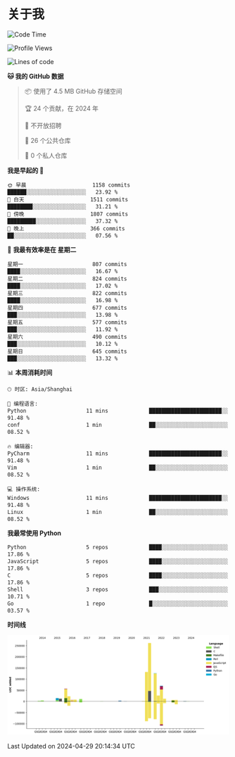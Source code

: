 # 关于我

<!--START_SECTION:waka-->
![Code Time](http://img.shields.io/badge/Code%20Time-854%20hrs%2027%20mins-blue)

![Profile Views](http://img.shields.io/badge/%E4%B8%AA%E4%BA%BA%E8%B5%84%E6%96%99%E8%A7%82%E7%9C%8B%E6%AC%A1%E6%95%B0-0-blue)

![Lines of code](https://img.shields.io/badge/%E4%BB%8E%E3%80%8CHello%20World%E3%80%8D%E8%B5%B7%E6%88%91%E5%B7%B2%E7%BB%8F%E5%86%99%E4%BA%86-779.2%20thousand%20%E8%A1%8C%E4%BB%A3%E7%A0%81-blue)

**🐱 我的 GitHub 数据** 

> 📦  使用了 4.5 MB GitHub 存储空间 
 > 
> 🏆 24 个贡献，在 2024 年
 > 
> 🚫 不开放招聘
 > 
> 📜 26 个公共仓库 
 > 
> 🔑 0 个私人仓库 
 > 
**我是早起的 🐤** 

```text
🌞 早晨                     1158 commits        ██████░░░░░░░░░░░░░░░░░░░   23.92 % 
🌆 白天                     1511 commits        ████████░░░░░░░░░░░░░░░░░   31.21 % 
🌃 傍晚                     1807 commits        █████████░░░░░░░░░░░░░░░░   37.32 % 
🌙 晚上                     366 commits         ██░░░░░░░░░░░░░░░░░░░░░░░   07.56 % 
```
📅 **我最有效率是在 星期二** 

```text
星期一                      807 commits         ████░░░░░░░░░░░░░░░░░░░░░   16.67 % 
星期二                      824 commits         ████░░░░░░░░░░░░░░░░░░░░░   17.02 % 
星期三                      822 commits         ████░░░░░░░░░░░░░░░░░░░░░   16.98 % 
星期四                      677 commits         ███░░░░░░░░░░░░░░░░░░░░░░   13.98 % 
星期五                      577 commits         ███░░░░░░░░░░░░░░░░░░░░░░   11.92 % 
星期六                      490 commits         ███░░░░░░░░░░░░░░░░░░░░░░   10.12 % 
星期日                      645 commits         ███░░░░░░░░░░░░░░░░░░░░░░   13.32 % 
```


📊 **本周消耗时间** 

```text
🕑︎ 时区: Asia/Shanghai

💬 编程语言: 
Python                   11 mins             ███████████████████████░░   91.48 % 
conf                     1 min               ██░░░░░░░░░░░░░░░░░░░░░░░   08.52 % 

🔥 编辑器: 
PyCharm                  11 mins             ███████████████████████░░   91.48 % 
Vim                      1 min               ██░░░░░░░░░░░░░░░░░░░░░░░   08.52 % 

💻 操作系统: 
Windows                  11 mins             ███████████████████████░░   91.48 % 
Linux                    1 min               ██░░░░░░░░░░░░░░░░░░░░░░░   08.52 % 
```

**我最常使用 Python** 

```text
Python                   5 repos             ████░░░░░░░░░░░░░░░░░░░░░   17.86 % 
JavaScript               5 repos             ████░░░░░░░░░░░░░░░░░░░░░   17.86 % 
C                        5 repos             ████░░░░░░░░░░░░░░░░░░░░░   17.86 % 
Shell                    3 repos             ███░░░░░░░░░░░░░░░░░░░░░░   10.71 % 
Go                       1 repo              █░░░░░░░░░░░░░░░░░░░░░░░░   03.57 % 
```



**时间线**

![Lines of Code chart](https://raw.githubusercontent.com/Arondight/Arondight/master/assets/bar_graph.png)


 Last Updated on 2024-04-29 20:14:34 UTC
<!--END_SECTION:waka-->
